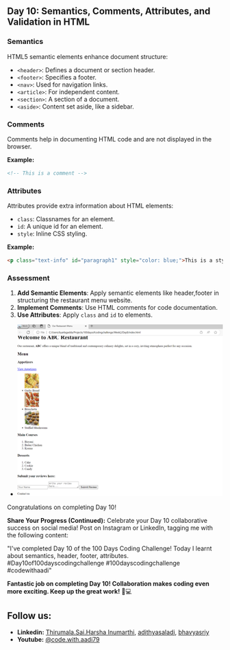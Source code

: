 
## Day 10: Semantics, Comments, Attributes, and Validation in HTML

### Semantics
HTML5 semantic elements enhance document structure:

- `<header>`: Defines a document or section header.
- `<footer>`: Specifies a footer.
- `<nav>`: Used for navigation links.
- `<article>`: For independent content.
- `<section>`: A section of a document.
- `<aside>`: Content set aside, like a sidebar.

### Comments
Comments help in documenting HTML code and are not displayed in the browser.

**Example:**
```html
<!-- This is a comment -->
```

### Attributes
Attributes provide extra information about HTML elements:

- `class`: Classnames for an element.
- `id`: A unique id for an element.
- `style`: Inline CSS styling.

**Example:**
```html
<p class="text-info" id="paragraph1" style="color: blue;">This is a styled paragraph.</p>
```

### Assessment
1. **Add Semantic Elements**: Apply semantic elements like header,footer in structuring the restaurant menu website.
2. **Implement Comments**: Use HTML comments for code documentation.
3. **Use Attributes**: Apply `class` and `id` to elements.

- <center><img src="https://github.com/adithyasai/100daysofcodingchallenge/blob/week2/images/week2_ss3.png" width="800" height="400"></center>
Congratulations on completing Day 10!

**Share Your Progress (Continued):**
Celebrate your Day 10 collaborative success on social media! Post on Instagram or LinkedIn, tagging me with the following content:

"I've completed Day 10 of the 100 Days Coding Challenge! Today I learnt about semantics, header, footer, attributes. #Day10of100dayscodingchallenge #100dayscodingchallenge #codewithaadi"

**Fantastic job on completing Day 10! Collaboration makes coding even more exciting. Keep up the great work!** 🚀💻

## Follow us:

- **Linkedin:** [Thirumala.Sai.Harsha Inumarthi](https://www.linkedin.com/in/saiharsha3377/), [adithyasaladi](https://www.linkedin.com/in/adithyasaladi/), [bhavyasriy](https://www.linkedin.com/in/bhavyasriy/)
- **Youtube:** [@code.with.aadi79](https://www.youtube.com/@Code.with.aadi79)
